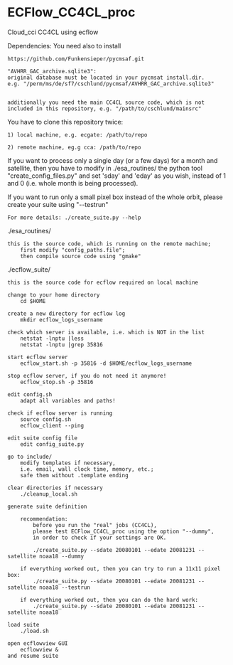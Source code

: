 ECFlow_CC4CL_proc
=================

Cloud_cci CC4CL using ecflow

Dependencies: You need also to install

    https://github.com/Funkensieper/pycmsaf.git

    "AVHRR_GAC_archive.sqlite3": 
    original database must be located in your pycmsat install.dir.
    e.g. "/perm/ms/de/sf7/cschlund/pycmsaf/AVHRR_GAC_archive.sqlite3"

    
    additionally you need the main CC4CL source code, which is not
    included in this repository, e.g. "/path/to/cschlund/mainsrc"


You have to clone this repository twice:

    1) local machine, e.g. ecgate: /path/to/repo

    2) remote machine, eg.g cca: /path/to/repo


If you want to process only a single day (or a few days) for a month and
satellite, then you have to modify in ./esa_routines/ the python tool
"create_config_files.py" and set 'sday' and 'eday' as you wish,
instead of 1 and 0 (i.e. whole month is being processed).


If you want to run only a small pixel box instead of the whole orbit, 
please create your suite using "--testrun"

    For more details: ./create_suite.py --help


./esa_routines/

    this is the source code, which is running on the remote machine;
        first modify "config_paths.file";
        then compile source code using "gmake"


./ecflow_suite/

    this is the source code for ecflow required on local machine

    change to your home directory
        cd $HOME

    create a new directory for ecflow log
        mkdir ecflow_logs_username

    check which server is available, i.e. which is NOT in the list
        netstat -lnptu |less
        netstat -lnptu |grep 35816

    start ecflow server
        ecflow_start.sh -p 35816 -d $HOME/ecflow_logs_username

    stop ecflow server, if you do not need it anymore!
        ecflow_stop.sh -p 35816

    edit config.sh
        adapt all variables and paths!

    check if ecflow server is running
        source config.sh
        ecflow_client --ping

    edit suite config file
        edit config_suite.py

    go to include/
        modify templates if necessary, 
        i.e. email, wall clock time, memory, etc.; 
        safe them without .template ending

    clear directories if necessary
        ./cleanup_local.sh

    generate suite definition

        recommendation: 
            before you run the "real" jobs (CC4CL), 
            please test ECFlow_CC4CL_proc using the option "--dummy",
            in order to check if your settings are OK.

            ./create_suite.py --sdate 20080101 --edate 20081231 --satellite noaa18 --dummy

        if everything worked out, then you can try to run a 11x11 pixel box:
            ./create_suite.py --sdate 20080101 --edate 20081231 --satellite noaa18 --testrun

        if everything worked out, then you can do the hard work:
            ./create_suite.py --sdate 20080101 --edate 20081231 --satellite noaa18

    load suite
        ./load.sh

    open ecflowview GUI
        ecflowview &
    and resume suite

